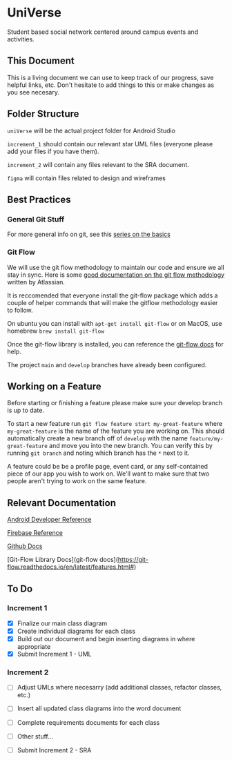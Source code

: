 # UniVerse

Student based social network centered around campus events and activities.


## This Document

This is a living document we can use to keep track of our progress, save helpful links, etc.  Don't hesitate to add things to this or make changes as you see necesary.


## Folder Structure

`uniVerse` will be the actual project folder for Android Studio

`increment_1` should contain our relevant star UML files (everyone please add your files if you have them).

`increment_2` will contain any files relevant to the SRA document.

`figma` will contain files related to design and wireframes


## Best Practices 

### General Git Stuff

For more general info on git, see this [series on the basics](https://www.atlassian.com/git)

### Git Flow

We will use the git flow methodology to maintain our code and ensure we all stay in sync.  Here is some [good documentation on the git flow methodology](https://www.atlassian.com/git/tutorials/comparing-workflows/gitflow-workflow) written by Atlassian. 

It is reccomended that everyone install the git-flow package which adds a couple of helper commands that will make the gitflow methodology easier to follow.  

On ubuntu you can install with `apt-get install git-flow` or on MacOS, use homebrew `brew install git-flow`

Once the git-flow library is installed, you can reference the [git-flow docs](https://git-flow.readthedocs.io/en/latest/features.html#) for help.

The project `main` and `develop` branches have already been configured.


## Working on a Feature

Before starting or finishing a feature please make sure your develop branch is up to date.

To start a new feature run `git flow feature start my-great-feature` where `my-great-feature` is the name of the feature you are working on. This should automatically create a new branch off of `develop` with the name `feature/my-great-feature` and move you into the new branch.  You can verify this by running `git branch` and noting which branch has the `*` next to it.

A feature could be be a profile page, event card, or any self-contained piece of our app you wish to work on.  We'll want to make sure that two people aren't trying to work on the same feature. 


## Relevant Documentation

[Android Developer Reference](https://developer.android.com/)

[Firebase Reference](https://firebase.google.com/docs)

[Github Docs](https://docs.github.com/en)

[Git-Flow Library Docs](git-flow docs](https://git-flow.readthedocs.io/en/latest/features.html#)


## To Do

### Increment 1
- [x] Finalize our main class diagram
- [x] Create individual diagrams for each class
- [x] Build out our document and begin inserting diagrams in where appropriate
- [x] Submit Increment 1 - UML

### Increment 2
- [ ] Adjust UMLs where necesarry (add additional classes, refactor classes, etc.)
- [ ] Insert all updated class diagrams into the word document
- [ ] Complete requirements documents for each class
- [ ] Other stuff...
- [ ] Submit Increment 2 - SRA

